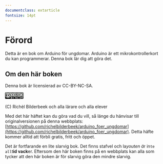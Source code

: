 ```yaml
---
documentclass: extarticle
fontsize: 14pt
---
```


# Förord

Detta är en bok om Arduino för ungdomar.
Arduino är ett mikrokontrollerkort du kan programmerar.
Denna bok lär dig att göra det.

## Om den här boken

Denna bok är licensierad av CC-BY-NC-SA.

![Licensen för denna bok](CC-BY-NC-SA.png)

(C) Richèl Bilderbeek och alla lärare och alla elever

Med det här häftet kan du göra vad du vill, så länge du hänvisar till
originalversionen på denna webbplats:
[https://github.com/richelbilderbeek/arduino_foer_ungdomar](https://github.com/richelbilderbeek/arduino_foer_ungdomar).
Detta häfte kommer alltid att förbli gratis, fritt och öppet.

Det är fortfarande en lite slarvig bok.
Det finns stafvel och la*youten ä*r in`te all`t**id vack**er.
Eftersom den här boken finns på en webbplats 
kan alla som tycker att den här boken är för slarvig göra den mindre slarvig.

